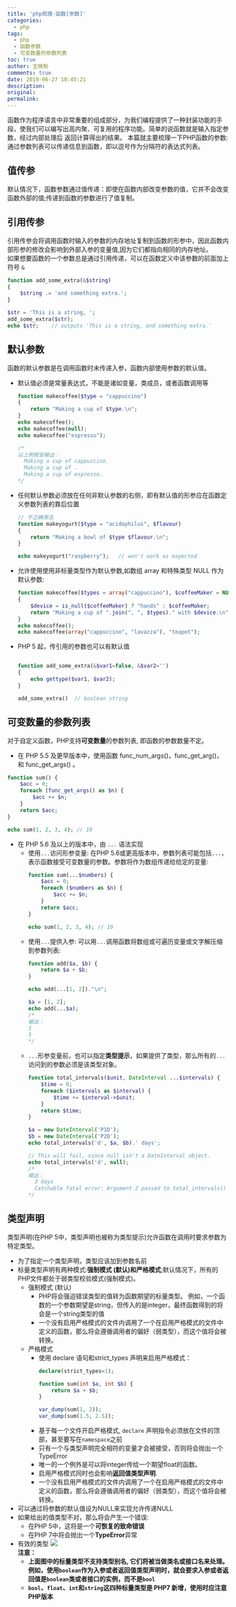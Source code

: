 ```yaml
---
title: 'php梳理-函数[参数]'
categories:
  - php
tags:
  - php
  - 函数参数
  - 可变数量的参数列表
toc: true
author: 王晓勃
comments: true
date: 2019-06-27 10:45:21
description:
original:
permalink:
---
```

函数作为程序语言中非常重要的组成部分，为我们编程提供了一种封装功能的手段，使我们可以编写出高内聚、可复用的程序功能。简单的说函数就是输入指定参数，经过内部处理后 返回计算得出的结果。 
本篇就主要梳理一下PHP函数的参数: 通过参数列表可以传递信息到函数，即以逗号作为分隔符的表达式列表。

<!-- more -->


## 值传参
默认情况下，函数参数通过值传递：即使在函数内部改变参数的值，它并不会改变函数外部的值;传递到函数的参数进行了值复制。

## 引用传参
引用传参会将调用函数时输入的参数的内存地址复制到函数的形参中，因此函数内部形参的修改会影响到外部入参的变量值,因为它们都指向相同的内存地址。      
如果想要函数的一个参数总是通过引用传递，可以在函数定义中该参数的前面加上符号 `&`

```php
function add_some_extra(&$string)
{
    $string .= 'and something extra.';
}

$str = 'This is a string, ';
add_some_extra($str);
echo $str;    // outputs 'This is a string, and something extra.'
```

## 默认参数
函数的默认参数是在调用函数时未传递入参，函数内部使用参数的默认值。
* 默认值必须是常量表达式，不能是诸如变量，类成员，或者函数调用等
  ```php
  function makecoffee($type = "cappuccino")
  {
      return "Making a cup of $type.\n";
  }
  echo makecoffee();
  echo makecoffee(null);
  echo makecoffee("espresso");

  /*
  以上例程会输出：
    Making a cup of cappuccino.
    Making a cup of .
    Making a cup of espresso.
  */
  ```
* 任何默认参数必须放在任何非默认参数的右侧，即有默认值的形参应在函数定义参数列表的靠后位置
  ```php
  // 不正确用法
  function makeyogurt($type = "acidophilus", $flavour)
  {
      return "Making a bowl of $type $flavour.\n";
  }

  echo makeyogurt("raspberry");   // won't work as expected
  ```
* 允许使用使用非标量类型作为默认参数,如数组 array 和特殊类型 NULL 作为默认参数:
  ```php
  function makecoffee($types = array("cappuccino"), $coffeeMaker = NULL)
  {
      $device = is_null($coffeeMaker) ? "hands" : $coffeeMaker;
      return "Making a cup of ".join(", ", $types)." with $device.\n";
  }
  echo makecoffee();
  echo makecoffee(array("cappuccino", "lavazza"), "teapot");
  ```
* PHP 5 起，传引用的参数也可以有默认值
  ```php

  function add_some_extra(&$var1=false, &$var2='')
  {
      echo gettype($var1, $var2);
  }

  add_some_extra()  // boolean string
  ```


## 可变数量的参数列表
对于自定义函数，PHP支持**可变数量**的参数列表, 即函数的参数数量不定。
* 在 PHP 5.5 及更早版本中，使用函数 func_num_args()，func_get_arg()，和 func_get_args() 。
```php
function sum() {
    $acc = 0;
    foreach (func_get_args() as $n) {
        $acc += $n;
    }
    return $acc;
}

echo sum(1, 2, 3, 4); // 10
```
* 在 PHP 5.6 及以上的版本中，由 `...` 语法实现
  * 使用`...`访问形参变量: 在PHP 5.6或更高版本中，参数列表可能包括`...`，表示函数接受可变数量的参数。参数将作为数组传递给给定的变量:
    ```php
    function sum(...$numbers) {
        $acc = 0;
        foreach ($numbers as $n) {
            $acc += $n;
        }
        return $acc;
    }

    echo sum(1, 2, 3, 4); // 10
    ```
  * 使用`...`提供入参: 可以用`...`调用函数将数组或可遍历变量或文字解压缩到参数列表:
    ```php
    function add($a, $b) {
        return $a + $b;
    }

    echo add(...[1, 2])."\n";

    $a = [1, 2];
    echo add(...$a);
    /*
    输出：
    3
    3
    */
    ```
  * `...`形参变量前，也可以指定**类型提示**，如果提供了类型，那么所有的`...`访问到的参数必须是该类型对象。
    ```php
    function total_intervals($unit, DateInterval ...$intervals) {
        $time = 0;
        foreach ($intervals as $interval) {
            $time += $interval->$unit;
        }
        return $time;
    }

    $a = new DateInterval('P1D');
    $b = new DateInterval('P2D');
    echo total_intervals('d', $a, $b).' days';

    // This will fail, since null isn't a DateInterval object.
    echo total_intervals('d', null);
    /*
    输出：
      3 days
      Catchable fatal error: Argument 2 passed to total_intervals() must be an instance of DateInterval, null given, called in - on line 14 and defined in - on line 2
    */
    ```

## 类型声明
类型声明(在PHP 5中，类型声明也被称为类型提示)允许函数在调用时要求参数为特定类型。 

* 为了指定一个类型声明，类型应该加到参数名前
* 标量类型声明有两种模式:**强制模式 (默认)**和**严格模式**;默认情况下，所有的PHP文件都处于弱类型校验模式(强制模式)。
  * 强制模式 (默认) 
    * PHP将会强迫错误类型的值转为函数期望的标量类型。 例如，一个函数的一个参数期望是string，但传入的是integer，最终函数得到的将会是一个string类型的值
    * 一个没有启用严格模式的文件内调用了一个在启用严格模式的文件中定义的函数，那么将会遵循调用者的偏好（弱类型），而这个值将会被转换。 
  * 严格模式
    * 使用 declare 语句和strict_types 声明来启用严格模式：
      ```php
      declare(strict_types=1);

      function sum(int $a, int $b) {
          return $a + $b;
      }

      var_dump(sum(1, 2));
      var_dump(sum(1.5, 2.5));
      ``` 
    * 基于每一个文件开启严格模式, `declare` 声明指令必须放在文件的顶部，甚至要写在`namespace`之前
    * 只有一个与类型声明完全相符的变量才会被接受，否则将会抛出一个TypeError
    * 唯一的一个例外是可以将integer传给一个期望float的函数。
    * 启用严格模式同时也会影响**返回值类型声明**.
    * 一个没有启用严格模式的文件内调用了一个在启用严格模式的文件中定义的函数，那么将会遵循调用者的偏好（弱类型），而这个值将会被转换。
* 可以通过将参数的默认值设为NULL来实现允许传递NULL
* 如果给出的值类型不对，那么将会产生一个错误:
  * 在PHP 5中，这将是一个**可恢复的致命错误**
  * 在PHP 7中将会抛出一个**TypeError**异常
* 有效的类型
  ![](/images/php/man/2.png)  
  **注意：**
  * **上面图中的标量类型不支持类型别名, 它们将被当做类名或接口名来处理。例如，使用`boolean`作为入参或者返回值类型声明时，就会要求入参或者返回值是`boolean`类或者接口的实例，而不是`bool`**
  * **`bool`、`float`、`int`和`string`这四种标量类型是 PHP7 新增，使用时应注意PHP版本**